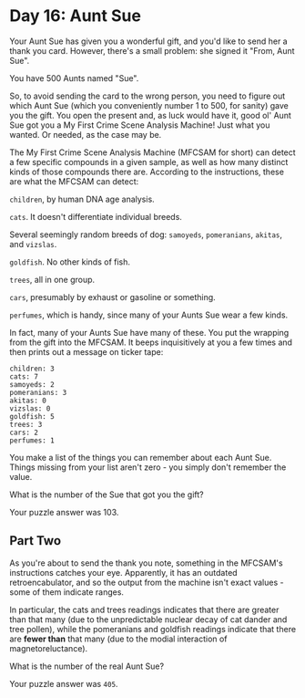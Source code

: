 # Day 16: Aunt Sue

Your Aunt Sue has given you a wonderful gift, and you'd like to send
her a thank you card. However, there's a small problem: she signed it
"From, Aunt Sue".

You have 500 Aunts named "Sue".

So, to avoid sending the card to the wrong person, you need to figure
out which Aunt Sue (which you conveniently number 1 to 500, for
sanity) gave you the gift. You open the present and, as luck would
have it, good ol' Aunt Sue got you a My First Crime Scene Analysis
Machine! Just what you wanted. Or needed, as the case may be.

The My First Crime Scene Analysis Machine (MFCSAM for short) can
detect a few specific compounds in a given sample, as well as how many
distinct kinds of those compounds there are. According to the
instructions, these are what the MFCSAM can detect:

`children`, by human DNA age analysis.

`cats`. It doesn't differentiate individual breeds.

Several seemingly random breeds of dog: `samoyeds`, `pomeranians`, `akitas`, and `vizslas`.

`goldfish`. No other kinds of fish.

`trees`, all in one group.

`cars`, presumably by exhaust or gasoline or something.

`perfumes`, which is handy, since many of your Aunts Sue wear a few
kinds.

In fact, many of your Aunts Sue have many of these. You put the
wrapping from the gift into the MFCSAM. It beeps inquisitively at you
a few times and then prints out a message on ticker tape:

```
children: 3
cats: 7
samoyeds: 2
pomeranians: 3
akitas: 0
vizslas: 0
goldfish: 5
trees: 3
cars: 2
perfumes: 1
```

You make a list of the things you can remember about each Aunt Sue.
Things missing from your list aren't zero - you simply don't remember
the value.

What is the number of the Sue that got you the gift?

Your puzzle answer was 103.

## Part Two

As you're about to send the thank you note, something in the MFCSAM's
instructions catches your eye. Apparently, it has an outdated
retroencabulator, and so the output from the machine isn't exact
values - some of them indicate ranges.

In particular, the cats and trees readings indicates that there are
greater than that many (due to the unpredictable nuclear decay of cat
dander and tree pollen), while the pomeranians and goldfish readings
indicate that there are **fewer than** that many (due to the modial
interaction of magnetoreluctance).

What is the number of the real Aunt Sue?

Your puzzle answer was `405`.